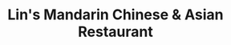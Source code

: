 ---
layout: place
title: "Lin's Mandarin Chinese & Asian Restaurant"
permalink: /illinois/norridge/lin-s-mandarin-chinese-asian-restaurant.html
stateAbbr: IL
stateName: Illinois
cityName: Norridge
seo:
  name: "Lin's Mandarin Chinese & Asian Restaurant"
  type: Restaurant
  links: https://www.smorefood.com/order-online/lins-mandarin-chinese-and-asian-restaurant-norridge-60706-8qbgl32e?utm_source=gmb&utm_medium=website
description: "Casual eatery offering a large menu of modern & traditional Chinese fare in simple surrounds. Lin's Mandarin Chinese & Asian Restaurant serves delicious sushi in Norridge, Illinois. Try fresh Japanese dishes for a great dining experience. Available for takeout, delivery, lunch, and dinner."
place_id: ChIJiVtu-RjKD4gRewhKKxwDJTs
photos:
  - name: >-
      places/ChIJiVtu-RjKD4gRewhKKxwDJTs/photos/AeeoHcLs3FYhzkCQwWK_almICq8KhG6i5cI2o5SM2R3UFFg6DUmLi_vS780ffTlXp_czlHQ8-bLh0IzQgOs71XpNXi1zn4OzLJb7JgxtmyAsw7sXTHczxA8CbPq4ZhAqRVKEyQwS9XfzmaPDiiHkvrHIRsDg2q3Zs6xD1GZnNaHd5M8AGZb0w4Xm0looydFlbVlDoa02_kABafqhROlAAKDwld0ZWYx9NQuLjxGV-92GWzrnIQq1I1fOa6djtekSt9vPJMM-UL6mi4oQ_NTSKYYHsOIic9g3fMKYUZp604bJG-50YxlQKoUlegf1NP9hBnVvHEETcchFCitzo8_UNoEB9DGpHBkuKSN9TqMAaTqRCmlYDv3eyjxhvYv1Hqt6OPzjizdNMrc8QRZ20sUug4KsLTtqWvBKsSJC5XYto3Itu2COTdJf
    widthPx: 4032
    heightPx: 3024
    authorAttributions:
      - displayName: karina k
        uri: https://maps.google.com/maps/contrib/117684880291477667435
        photoUri: >-
          https://lh3.googleusercontent.com/a-/ALV-UjUoNhZIhd-au7J0HtEfzLTcPCWt6DwJq4jVzaraLDgQ7GYY8PPh=s100-p-k-no-mo
    flagContentUri: >-
      https://www.google.com/local/imagery/report/?cb_client=maps_api_places.places_api&image_key=!1e10!2sCIHM0ogKEICAgID7ssKFyQE&hl=en-US
    googleMapsUri: >-
      https://www.google.com/maps/place//data=!3m4!1e2!3m2!1sCIHM0ogKEICAgID7ssKFyQE!2e10!4m2!3m1!1s0x880fca18f96e5b89:0x3b25031c2b4a087b
  - name: >-
      places/ChIJiVtu-RjKD4gRewhKKxwDJTs/photos/AeeoHcJvBt9mlh9ZWsxKeOQV0ByInfvsvx4RLFJWCfNIVHn3NB9QX8LH4agHwGIoitTCygiDP0IEbcgywS5vBHl0-zuvh-iBxaoY9UL0-lj3yFOrZm34LKqfEHcJahAT-mMv7AFiJbV6lNeWMOb8ujKFxn40YyTxYvPr9u30krRMyd_jzQ0PbsSqnSYVgKctuHob6eiC9detMhclvSGU5fAKP-iX4SEN2lzd_p-kMyENOUo_Kh1C6kxHU685F16lVR60T4UJ38Nb-nQC_EuwJfRE2bTJLgFHNMZ23ACC5_XVR-9PoiaxxMHI5Jki448Sjue8Up6bLFba1Z20-RNDlLuhk34K-Dq4CR--2sIOWWkXgYBX9eK72M9SRkkMZdPqopWfWeMLEAN4EiCYN5S6ykI-mCide8hWypA8-QXzz8Kv_Twu6M8
    widthPx: 4032
    heightPx: 3024
    authorAttributions:
      - displayName: karina k
        uri: https://maps.google.com/maps/contrib/117684880291477667435
        photoUri: >-
          https://lh3.googleusercontent.com/a-/ALV-UjUoNhZIhd-au7J0HtEfzLTcPCWt6DwJq4jVzaraLDgQ7GYY8PPh=s100-p-k-no-mo
    flagContentUri: >-
      https://www.google.com/local/imagery/report/?cb_client=maps_api_places.places_api&image_key=!1e10!2sCIHM0ogKEICAgID7ssKF8QE&hl=en-US
    googleMapsUri: >-
      https://www.google.com/maps/place//data=!3m4!1e2!3m2!1sCIHM0ogKEICAgID7ssKF8QE!2e10!4m2!3m1!1s0x880fca18f96e5b89:0x3b25031c2b4a087b
  - name: >-
      places/ChIJiVtu-RjKD4gRewhKKxwDJTs/photos/AeeoHcJDd0FjRHN-vJrzVvVoi18ONZpFVZHYoRMsM-0hF-hZW9aurTy_EDBccoerx0dBX60fsEZFlHFpqXGVS6rEgqXaeRsjdN6d8hmorxxdNGAAiWkHmD2EH4OiEVfw2PIJkM-eNqe_E-yNrq3cwqB4Zxc61zOi-aNghHjP4PNP4UmepzqauTtFV-Km-T_hfu6SUuLKQ4hoKCkkv8GungEi4LkQ79FOPK2VJ6a90GvZ2067kF2figV1YmZrkyAwqBJlN6rfe7r4wsvdlct2SzlF7TYoqjbmXct-CRastYY3weZeR-SNlyqrug6zG0FNO3tohbfyHP0Ebl9Ru_TTxe66YjW9nLSLuMtZXEK0DijRYoZl-d46A_R_aK3bI2U9LiD_AffWewYmUpG630mVlacKzhIsa2v_rCqo1R8Q0LRK0NLfJg
    widthPx: 3024
    heightPx: 4032
    authorAttributions:
      - displayName: Ben Rohald
        uri: https://maps.google.com/maps/contrib/103200860676226486669
        photoUri: >-
          https://lh3.googleusercontent.com/a/ACg8ocKz9z2qeX1Dh0Qf39ZF4sHrLBb9W71wo6vNCgNEidfAGV7Nrg=s100-p-k-no-mo
    flagContentUri: >-
      https://www.google.com/local/imagery/report/?cb_client=maps_api_places.places_api&image_key=!1e10!2sCIHM0ogKEICAgID-tb3hcA&hl=en-US
    googleMapsUri: >-
      https://www.google.com/maps/place//data=!3m4!1e2!3m2!1sCIHM0ogKEICAgID-tb3hcA!2e10!4m2!3m1!1s0x880fca18f96e5b89:0x3b25031c2b4a087b
  - name: >-
      places/ChIJiVtu-RjKD4gRewhKKxwDJTs/photos/AeeoHcLdk3ozM4ZjGwxnP93qA-O104yc70QnfhM_RIH2TNX9ue7RTwkjxAVhzk_BvafSTl0QP4JEUe52DTSDQ4SzwoWuydNouy6DMQeBQj7Hc1bSvumk2ULOKpuXAy4JEYpPygR5iKkPxi7S6BnEKTRkZ0nUccQitMrP3Y-Zh_18-SbL6jfYcoyPa-08ssodt_DPKHQJlk43Gms0I9ApjjU1SRH_09WERyw1DLiUyjQyjDhdWKcCKaGbeESg-BrbMAOKCaYRg1RAu0W1cvjiGGcz-gqtZyIj1PGzwdN_KmBqsR7kOyiQWGyWtK2RXHxyEzoSraMwSYhS0ICZsZDB-2_dgZNHBrVHGCIxUNxAWFE9VToytVmtuuQdoYVYmNmp6QmNYBJJsKCKSE9xVU4pJ8sFqn7nDYQgacHJG79sBCmQ26hvjw
    widthPx: 2250
    heightPx: 4000
    authorAttributions:
      - displayName: Andy Wong
        uri: https://maps.google.com/maps/contrib/100461317650720694181
        photoUri: >-
          https://lh3.googleusercontent.com/a/ACg8ocIyH3PoTP-7zpSxWkOVoYUO8WeK6Q9yN2ddMqm2-S74NxN6hg=s100-p-k-no-mo
    flagContentUri: >-
      https://www.google.com/local/imagery/report/?cb_client=maps_api_places.places_api&image_key=!1e10!2sCIHM0ogKEICAgIC18ufJcQ&hl=en-US
    googleMapsUri: >-
      https://www.google.com/maps/place//data=!3m4!1e2!3m2!1sCIHM0ogKEICAgIC18ufJcQ!2e10!4m2!3m1!1s0x880fca18f96e5b89:0x3b25031c2b4a087b
  - name: >-
      places/ChIJiVtu-RjKD4gRewhKKxwDJTs/photos/AeeoHcLLlyzivydDCiEiuwbEgIZLPx1yG73baOlux_R_lkz06TpySx3yzuUIlVMOPd3o5IazZm-wFQPRt9vZOOrp7xOVvvmBEFi17Xvr6mKnEOe1IGu2Z_8m038MiYeQhW4WAvjxFb1_vROnt-A9zsJeBwiDi3A6XmJRzgjOzV8Bw0Z9QcRYWGG_y2vqpgV10QzWpH7FmkPmuG0swZSIr3_RycBuFeDliLMICBGxfOPIY_h1fhsJvGO7mVJtNbCG5j_eza93JX5wcfYYss71DAyaj70Y0N4UWQ4BZvnO7OgLd28eKFlyaw_GaLZDuAxrsBwJ7UhHcjnSJBY0ksIXbwdtlgUVHPhVIPVPEomaFfrcE6rlOrflJfNSznCYfm3UzltiOHilSiBeN-8uAyA0Mp-1TJYzNs9tnmgjOf0meJBy11nEOA
    widthPx: 3024
    heightPx: 4032
    authorAttributions:
      - displayName: Joe SR
        uri: https://maps.google.com/maps/contrib/110315846528846104358
        photoUri: >-
          https://lh3.googleusercontent.com/a/ACg8ocKaYVY85OgpKinMpAKDds5tW6fkw5hHhfuI-JV6P-2RbjSYHw=s100-p-k-no-mo
    flagContentUri: >-
      https://www.google.com/local/imagery/report/?cb_client=maps_api_places.places_api&image_key=!1e10!2sCIHM0ogKEICAgID3t6uffA&hl=en-US
    googleMapsUri: >-
      https://www.google.com/maps/place//data=!3m4!1e2!3m2!1sCIHM0ogKEICAgID3t6uffA!2e10!4m2!3m1!1s0x880fca18f96e5b89:0x3b25031c2b4a087b
  - name: >-
      places/ChIJiVtu-RjKD4gRewhKKxwDJTs/photos/AeeoHcIogSUyNdYY1acQAx3SGFrd-Z8Bq082b8ykb3WrKvaj364R8HmDTkxuAUKjwJrFLbBxhMF8MtzVzet3Ti0GjXjs51SOJop7E7mvWWcsXCBH5swzoOrbnTWQ7xPIellUChfdMxV4dT2C5v96qCbyYic01kst0HLT8pUXot_NC2oC5sf1sZ2zQzU53cgU3zWf4K3-l9-17x7ukenjoQM4o381q7nK_V2td_PsRgPU5AvKIUN5M2gsqlXmuXhKpX0lij3dOBw_1hd-Lq8nAM95crfUjVH2S7ytyIAY9YC4Km_TmLMtB7FPTHuwadF3jchB3gbffWUi1Zywfh3cWHh-bgAcUqpmcB7omQDh3J0f_kO58ld85o08manL9mDbUUcn61qpjHpL0uj6n5vKYT0jIJXmLt-fmaRnmC_R-521J7xOgdVZ
    widthPx: 4032
    heightPx: 3024
    authorAttributions:
      - displayName: karina k
        uri: https://maps.google.com/maps/contrib/117684880291477667435
        photoUri: >-
          https://lh3.googleusercontent.com/a-/ALV-UjUoNhZIhd-au7J0HtEfzLTcPCWt6DwJq4jVzaraLDgQ7GYY8PPh=s100-p-k-no-mo
    flagContentUri: >-
      https://www.google.com/local/imagery/report/?cb_client=maps_api_places.places_api&image_key=!1e10!2sCIHM0ogKEICAgID7ssKFiQE&hl=en-US
    googleMapsUri: >-
      https://www.google.com/maps/place//data=!3m4!1e2!3m2!1sCIHM0ogKEICAgID7ssKFiQE!2e10!4m2!3m1!1s0x880fca18f96e5b89:0x3b25031c2b4a087b
  - name: >-
      places/ChIJiVtu-RjKD4gRewhKKxwDJTs/photos/AeeoHcIpJmIilqKw_OD3TLl6o0AZaV-UAzYeYC-5LOK40_2zR1I_uyCb8RFEFcp1w3X_KkiKwCTsOYzb4mEf4W38KSFGh0VbyCfD8BF9AMvAPqCveUf7ThuTC4DzwbuNnkL-nNIwA1IHKLaulKMXkYeNt4c__MWycPJ7kBinH469l2jTULrLWdUDN3SUM1ivHnpzYB_N7oM9o9O8_21aJBioc1Ejr9e8CXz1FKNVXNKmHK83XYZ8fCS2m3xZ442yok52CBhcWAWKzRLMsUcknE3gafcKGL-ijd8kNCUYhoi7K6CjRPeEhNhkFGUjRqXUI7H87l49TUM1BCZxWQMD48efRKSeK31q4jG7LORfDP8qAe-YppUk0HoAzlSIAcNjBQs3KnktvMqyXR9V2Yn9IE0w_gDyOzhn9SvOccixc3hY4S0fyA
    widthPx: 2252
    heightPx: 4000
    authorAttributions:
      - displayName: Katrina Marie N-A
        uri: https://maps.google.com/maps/contrib/117971328104446262225
        photoUri: >-
          https://lh3.googleusercontent.com/a-/ALV-UjVAGADcgEr9El3-5c347uRnxpX0WaRiuRmTxHBTOEuTAprtG_lnMw=s100-p-k-no-mo
    flagContentUri: >-
      https://www.google.com/local/imagery/report/?cb_client=maps_api_places.places_api&image_key=!1e10!2sCIHM0ogKEICAgICrmbaXfA&hl=en-US
    googleMapsUri: >-
      https://www.google.com/maps/place//data=!3m4!1e2!3m2!1sCIHM0ogKEICAgICrmbaXfA!2e10!4m2!3m1!1s0x880fca18f96e5b89:0x3b25031c2b4a087b
  - name: >-
      places/ChIJiVtu-RjKD4gRewhKKxwDJTs/photos/AeeoHcL2SLmCybfx4HIs24xc49TC3Nl1s3SSGbrIjNbX4EDY-Bi2zVUg0c7o265X31oMtQvjf5vBtOgJ8S-N2eBvdNcGdGfNG3SWZK12jI5g1S3g5mBvFGkbrYpGBM0r9byRdrxh4QL9RHyKUz5YcDIf3Fx9F1iYy0zWKaIg7F-rHBsv4zSa7dZCg9FiROdaNSMXvBjXxRVVucI2xyWARgFeKP3HSI_b1oXDCDqSNFVVBufTDdbnODWZvy4bOcEOq3pDmV3OghhaqfG7veqgeByZXoGLpM-JAsl1hnmWSUQVQKuF_BAoQvCaQ6Ek72WbeIEWhylbCpyfuvNk4YUt6jbm6kmy5MrjrE7l-knvmNF7Lf0CAk7giX4iFxPfXK8cpbfJzBoaNuw90mbowUCtgyMKDOtuaMO2EPLdc35HMG4IzzuGVlBW
    widthPx: 2252
    heightPx: 4000
    authorAttributions:
      - displayName: Katrina Marie N-A
        uri: https://maps.google.com/maps/contrib/117971328104446262225
        photoUri: >-
          https://lh3.googleusercontent.com/a-/ALV-UjVAGADcgEr9El3-5c347uRnxpX0WaRiuRmTxHBTOEuTAprtG_lnMw=s100-p-k-no-mo
    flagContentUri: >-
      https://www.google.com/local/imagery/report/?cb_client=maps_api_places.places_api&image_key=!1e10!2sCIHM0ogKEICAgICrmbaXvAE&hl=en-US
    googleMapsUri: >-
      https://www.google.com/maps/place//data=!3m4!1e2!3m2!1sCIHM0ogKEICAgICrmbaXvAE!2e10!4m2!3m1!1s0x880fca18f96e5b89:0x3b25031c2b4a087b
  - name: >-
      places/ChIJiVtu-RjKD4gRewhKKxwDJTs/photos/AeeoHcKz4Rb3nBAf6d1p-HFfhvlt7Y9qsgD81rKx_bRx7-unrl3EBklwms9RC3DtVSofLNij_2M5VlxKZnnNjKnxaTgOt5npOsmG-MQOhgn3rl0HouKe-ve8vaaaU2XwVCtBoRU9GswIBpphbmyG1JwsbEu5hAWBNRG7CIwirxk4sGgnTDuZ1pq9LkXCzLQZzGGGd_sEf7qwPVX4svHEh4Yfu1IcN9AlTUhCINlwMdNtdUU0Fg2kjhCXBCxN8Qr2uviEs2ZXijtRnBEUezcwPtZuyJJMbfOs2qRfSLEqFqHtUu4wXS3MEVukuaJK0lJrMHvWVk7T8Dx9ycE5sx241JZ8mvUK7AavGWGWWuFDD9LrLhpF0ZArhKkj2ac_zCo-1g-uvT3vb0KsEp3m_8u7CQey29S6J8OxdaPrmDQSrP6NE_to3dg
    widthPx: 2252
    heightPx: 2916
    authorAttributions:
      - displayName: Puppers Policetti
        uri: https://maps.google.com/maps/contrib/115586632171057452272
        photoUri: >-
          https://lh3.googleusercontent.com/a-/ALV-UjXO_w3cuVzOv_cBT-FTROxBHaRuDX0t1XO0_W1ELjPPyIsD6W_a=s100-p-k-no-mo
    flagContentUri: >-
      https://www.google.com/local/imagery/report/?cb_client=maps_api_places.places_api&image_key=!1e10!2sCIHM0ogKEICAgICDiefM4QE&hl=en-US
    googleMapsUri: >-
      https://www.google.com/maps/place//data=!3m4!1e2!3m2!1sCIHM0ogKEICAgICDiefM4QE!2e10!4m2!3m1!1s0x880fca18f96e5b89:0x3b25031c2b4a087b
  - name: >-
      places/ChIJiVtu-RjKD4gRewhKKxwDJTs/photos/AeeoHcJQSt-87_aZhrHKkPFc-a8hAByuZ6JCcqwTWcPBgO3DNpEOqLt8mxkNHCTW5bGB-70DbwSdxOOQYuPu-42YBXbUDw0zNXXsiNUmFMqOHNE7qJmZ_iHDoLfkq0In3kJQMCZjVybvqeI42rRJDuNUCIh4IsyIUdUvCRk2rde6GLVRGo5SaubVZi8aKqNJpWe5nfE0TpafJTa4VCB4irTjBxeU7DqwfK-aEdIbMfA3FWBnrKgBk1YFXI0KFiNRk1lgvzIZ2H1mDhrjTUYmWSadR7zAR4gK-ktBwDuXXxHgeI2-Xh86QVHgyZH9pHBj1VbdhamtLbHFssyI_2rie2P8agkyguhXlcU7mVt4d6ui5nV7L0VDYd00Ar2cEtHYxyuWX_lDqPduUpuvT81O5fBrhUH9SfKwuBEOtqfevkPQ7Wr377Pc
    widthPx: 2250
    heightPx: 4000
    authorAttributions:
      - displayName: Andy Wong
        uri: https://maps.google.com/maps/contrib/100461317650720694181
        photoUri: >-
          https://lh3.googleusercontent.com/a/ACg8ocIyH3PoTP-7zpSxWkOVoYUO8WeK6Q9yN2ddMqm2-S74NxN6hg=s100-p-k-no-mo
    flagContentUri: >-
      https://www.google.com/local/imagery/report/?cb_client=maps_api_places.places_api&image_key=!1e10!2sCIHM0ogKEICAgIC18ufJsQE&hl=en-US
    googleMapsUri: >-
      https://www.google.com/maps/place//data=!3m4!1e2!3m2!1sCIHM0ogKEICAgIC18ufJsQE!2e10!4m2!3m1!1s0x880fca18f96e5b89:0x3b25031c2b4a087b
address: 5050 N Cumberland Ave, Norridge, IL 60706, USA
street: 5050 N Cumberland Ave
city: Norridge
state: IL
zip: '60706'
country: USA
neighborhood: null
latitude: '41.972122'
longitude: '-87.837666'
accessibility_options:
  wheelchairAccessibleParking: true
  wheelchairAccessibleEntrance: true
  wheelchairAccessibleRestroom: true
  wheelchairAccessibleSeating: true
business_status: OPERATIONAL
name: Lin's Mandarin Chinese & Asian Restaurant
google_maps_links:
  directionsUri: >-
    https://www.google.com/maps/dir//''/data=!4m7!4m6!1m1!4e2!1m2!1m1!1s0x880fca18f96e5b89:0x3b25031c2b4a087b!3e0
  placeUri: https://maps.google.com/?cid=4261816041896282235
  writeAReviewUri: >-
    https://www.google.com/maps/place//data=!4m3!3m2!1s0x880fca18f96e5b89:0x3b25031c2b4a087b!12e1
  reviewsUri: >-
    https://www.google.com/maps/place//data=!4m4!3m3!1s0x880fca18f96e5b89:0x3b25031c2b4a087b!9m1!1b1
  photosUri: >-
    https://www.google.com/maps/place//data=!4m3!3m2!1s0x880fca18f96e5b89:0x3b25031c2b4a087b!10e5
primary_type: Chinese Restaurant
opening_hours:
  regular: null
  current: null
secondary_opening_hours:
  regular:
    weekdayDescriptions: null
    type: null
  current:
    weekdayDescriptions: null
    type: null
phone: (708) 452-0888
price_level: PRICE_LEVEL_INEXPENSIVE
price_range: $10 &ndash; $20
rating: '4.1'
rating_count: 260
website: >-
  https://www.smorefood.com/order-online/lins-mandarin-chinese-and-asian-restaurant-norridge-60706-8qbgl32e?utm_source=gmb&utm_medium=website
reviews:
  - name: >-
      places/ChIJiVtu-RjKD4gRewhKKxwDJTs/reviews/ChZDSUhNMG9nS0VJQ0FnTURBOF9lckJREAE
    relativePublishTimeDescription: 2 months ago
    rating: 1
    text:
      text: >-
        The portions are large. The food was delivered promptly. However, the
        vegetable Egg Foo Young had no flavor, the pan fried noodles were
        incredibly greasy and the pot stickers were burnt to the point that they
        were just straight into the garbage. I keep trying different items from
        this restaurant hoping to find something good, but alas today was not
        the day.
      languageCode: en
    originalText:
      text: >-
        The portions are large. The food was delivered promptly. However, the
        vegetable Egg Foo Young had no flavor, the pan fried noodles were
        incredibly greasy and the pot stickers were burnt to the point that they
        were just straight into the garbage. I keep trying different items from
        this restaurant hoping to find something good, but alas today was not
        the day.
      languageCode: en
    authorAttribution:
      displayName: Erin Kero
      uri: https://www.google.com/maps/contrib/100675803157895080328/reviews
      photoUri: >-
        https://lh3.googleusercontent.com/a-/ALV-UjXYvqD9esI257tNM9G5BTM2TQ1PrPYRxxDVo6LgSBQ2zu5l1A=s128-c0x00000000-cc-rp-mo
    publishTime: '2025-02-11T19:42:27.874477Z'
    flagContentUri: >-
      https://www.google.com/local/review/rap/report?postId=ChZDSUhNMG9nS0VJQ0FnTURBOF9lckJREAE&d=17924085&t=1
    googleMapsUri: >-
      https://www.google.com/maps/reviews/data=!4m6!14m5!1m4!2m3!1sChZDSUhNMG9nS0VJQ0FnTURBOF9lckJREAE!2m1!1s0x880fca18f96e5b89:0x3b25031c2b4a087b
  - name: >-
      places/ChIJiVtu-RjKD4gRewhKKxwDJTs/reviews/ChdDSUhNMG9nS0VJQ0FnSUMzMmN1SjZnRRAB
    relativePublishTimeDescription: 5 months ago
    rating: 5
    text:
      text: >-
        Lin’s has always beef a favorite to grab a variety of Chinese food
        dishes. The carefully prepared dishes comes out with a nice portion
        rather its small or large. The service is impeccable, the food is always
        freshly cooked and delicious. The atmosphere is calm and peacefully
        pleasant.
      languageCode: en
    originalText:
      text: >-
        Lin’s has always beef a favorite to grab a variety of Chinese food
        dishes. The carefully prepared dishes comes out with a nice portion
        rather its small or large. The service is impeccable, the food is always
        freshly cooked and delicious. The atmosphere is calm and peacefully
        pleasant.
      languageCode: en
    authorAttribution:
      displayName: Ismail I Muhammad
      uri: https://www.google.com/maps/contrib/110926698664774922325/reviews
      photoUri: >-
        https://lh3.googleusercontent.com/a-/ALV-UjUbDeVJSkRxjFWYWG4SUJbCq-0VfLmPAIIOXXMQOd2_IF5ZVfkfPA=s128-c0x00000000-cc-rp-mo-ba5
    publishTime: '2024-11-07T03:43:32.694202Z'
    flagContentUri: >-
      https://www.google.com/local/review/rap/report?postId=ChdDSUhNMG9nS0VJQ0FnSUMzMmN1SjZnRRAB&d=17924085&t=1
    googleMapsUri: >-
      https://www.google.com/maps/reviews/data=!4m6!14m5!1m4!2m3!1sChdDSUhNMG9nS0VJQ0FnSUMzMmN1SjZnRRAB!2m1!1s0x880fca18f96e5b89:0x3b25031c2b4a087b
  - name: >-
      places/ChIJiVtu-RjKD4gRewhKKxwDJTs/reviews/ChZDSUhNMG9nS0VJQ0FnSUNEaWVmTUlREAE
    relativePublishTimeDescription: 6 months ago
    rating: 5
    text:
      text: >-
        You get quite a lot of bang for your buck here. Their food is hot and
        delicious, plentiful, and sticks to your ribs. And as sure as God's got
        sandals, you'll be walking away from the table satisfied, re-energized,
        and ready to slay some dragons after eating any of their satisfactory
        menu items. From the ample volume of visually appealing food portions
        inside their to-go containers for when you order for pick-up to their
        prompt and amicable service, Lin's never disappoints. As per most
        freshly cooked foods, it is always best to eat it fresh and piping hot.
        If you're a Chinese and Asian food enthusiast with a big appetite and
        you're in the neighborhood, come one, come all, and come on over and
        check them out. Cheers!
      languageCode: en
    originalText:
      text: >-
        You get quite a lot of bang for your buck here. Their food is hot and
        delicious, plentiful, and sticks to your ribs. And as sure as God's got
        sandals, you'll be walking away from the table satisfied, re-energized,
        and ready to slay some dragons after eating any of their satisfactory
        menu items. From the ample volume of visually appealing food portions
        inside their to-go containers for when you order for pick-up to their
        prompt and amicable service, Lin's never disappoints. As per most
        freshly cooked foods, it is always best to eat it fresh and piping hot.
        If you're a Chinese and Asian food enthusiast with a big appetite and
        you're in the neighborhood, come one, come all, and come on over and
        check them out. Cheers!
      languageCode: en
    authorAttribution:
      displayName: Puppers Policetti
      uri: https://www.google.com/maps/contrib/115586632171057452272/reviews
      photoUri: >-
        https://lh3.googleusercontent.com/a-/ALV-UjXO_w3cuVzOv_cBT-FTROxBHaRuDX0t1XO0_W1ELjPPyIsD6W_a=s128-c0x00000000-cc-rp-mo-ba5
    publishTime: '2024-10-04T19:24:06.034229Z'
    flagContentUri: >-
      https://www.google.com/local/review/rap/report?postId=ChZDSUhNMG9nS0VJQ0FnSUNEaWVmTUlREAE&d=17924085&t=1
    googleMapsUri: >-
      https://www.google.com/maps/reviews/data=!4m6!14m5!1m4!2m3!1sChZDSUhNMG9nS0VJQ0FnSUNEaWVmTUlREAE!2m1!1s0x880fca18f96e5b89:0x3b25031c2b4a087b
  - name: >-
      places/ChIJiVtu-RjKD4gRewhKKxwDJTs/reviews/ChZDSUhNMG9nS0VJQ0FnSUNybWJhWFhBEAE
    relativePublishTimeDescription: 9 months ago
    rating: 5
    text:
      text: >-
        This place did not disappoint. Portions are more than enough. What I
        thought would feed two, can actually feed 3-4 people. Pictures here of
        ordered take-out dinner: Crab Rangoon (not pictured, but has actual
        pieces of imitation crab, not just cream cheese), Hot & Sour Soup (a
        different twist and tangier than other Chinese restaurants), Moo Shu
        Pork (not pictured here, but order comes with your choice of four (4)
        "pancakes" or rice), Orange Chicken Dinner (comes with Egg Roll and your
        choice of rice - pictured here is their Chicken Fried Rice). Everything
        was under $40. Would definitely come back to try other dishes including
        their Thai items as well as Salt & Pepper items.
      languageCode: en
    originalText:
      text: >-
        This place did not disappoint. Portions are more than enough. What I
        thought would feed two, can actually feed 3-4 people. Pictures here of
        ordered take-out dinner: Crab Rangoon (not pictured, but has actual
        pieces of imitation crab, not just cream cheese), Hot & Sour Soup (a
        different twist and tangier than other Chinese restaurants), Moo Shu
        Pork (not pictured here, but order comes with your choice of four (4)
        "pancakes" or rice), Orange Chicken Dinner (comes with Egg Roll and your
        choice of rice - pictured here is their Chicken Fried Rice). Everything
        was under $40. Would definitely come back to try other dishes including
        their Thai items as well as Salt & Pepper items.
      languageCode: en
    authorAttribution:
      displayName: Katrina Marie N-A
      uri: https://www.google.com/maps/contrib/117971328104446262225/reviews
      photoUri: >-
        https://lh3.googleusercontent.com/a-/ALV-UjVAGADcgEr9El3-5c347uRnxpX0WaRiuRmTxHBTOEuTAprtG_lnMw=s128-c0x00000000-cc-rp-mo-ba6
    publishTime: '2024-07-09T00:43:51.374078Z'
    flagContentUri: >-
      https://www.google.com/local/review/rap/report?postId=ChZDSUhNMG9nS0VJQ0FnSUNybWJhWFhBEAE&d=17924085&t=1
    googleMapsUri: >-
      https://www.google.com/maps/reviews/data=!4m6!14m5!1m4!2m3!1sChZDSUhNMG9nS0VJQ0FnSUNybWJhWFhBEAE!2m1!1s0x880fca18f96e5b89:0x3b25031c2b4a087b
  - name: >-
      places/ChIJiVtu-RjKD4gRewhKKxwDJTs/reviews/ChdDSUhNMG9nS0VJQ0FnTURJZ0lLd3JnRRAB
    relativePublishTimeDescription: a week ago
    rating: 5
    text:
      text: >-
        The restaurant is clean, we were seated immediately. These are some of
        the best veggie egg rolls we had- had to order it twice. We had the
        veggie fried rice and asked for extra veggies and did not disappoint. We
        also had the veggie mei fun noodles, also very good. Def will be coming
        back!
      languageCode: en
    originalText:
      text: >-
        The restaurant is clean, we were seated immediately. These are some of
        the best veggie egg rolls we had- had to order it twice. We had the
        veggie fried rice and asked for extra veggies and did not disappoint. We
        also had the veggie mei fun noodles, also very good. Def will be coming
        back!
      languageCode: en
    authorAttribution:
      displayName: Namrata Patel
      uri: https://www.google.com/maps/contrib/105151173774349791771/reviews
      photoUri: >-
        https://lh3.googleusercontent.com/a-/ALV-UjVsSl_rqKTb3LlwkeQAw8-PjVvNU07V5BwWozNBeCBu9WiFBfKVXQ=s128-c0x00000000-cc-rp-mo-ba2
    publishTime: '2025-04-06T01:15:24.331809Z'
    flagContentUri: >-
      https://www.google.com/local/review/rap/report?postId=ChdDSUhNMG9nS0VJQ0FnTURJZ0lLd3JnRRAB&d=17924085&t=1
    googleMapsUri: >-
      https://www.google.com/maps/reviews/data=!4m6!14m5!1m4!2m3!1sChdDSUhNMG9nS0VJQ0FnTURJZ0lLd3JnRRAB!2m1!1s0x880fca18f96e5b89:0x3b25031c2b4a087b
parking_options:
  freeParkingLot: true
  freeStreetParking: true
  valetParking: false
payment_options:
  acceptsCreditCards: true
  acceptsDebitCards: true
  acceptsCashOnly: false
  acceptsNfc: true
allow_dogs: null
curbside_pickup: null
delivery: true
dine_in: true
good_for_children: true
good_for_groups: true
good_for_sports: false
live_music: false
menu_for_children: null
outdoor_seating: false
reservable: true
restroom: true
serves_beer: null
serves_breakfast: false
serves_brunch: null
serves_cocktails: null
serves_coffee: true
serves_dinner: true
serves_dessert: true
serves_lunch: true
serves_vegetarian_food: true
serves_wine: null
takeout: true
summary: >-
  Casual eatery offering a large menu of modern & traditional Chinese fare in
  simple surrounds.

---